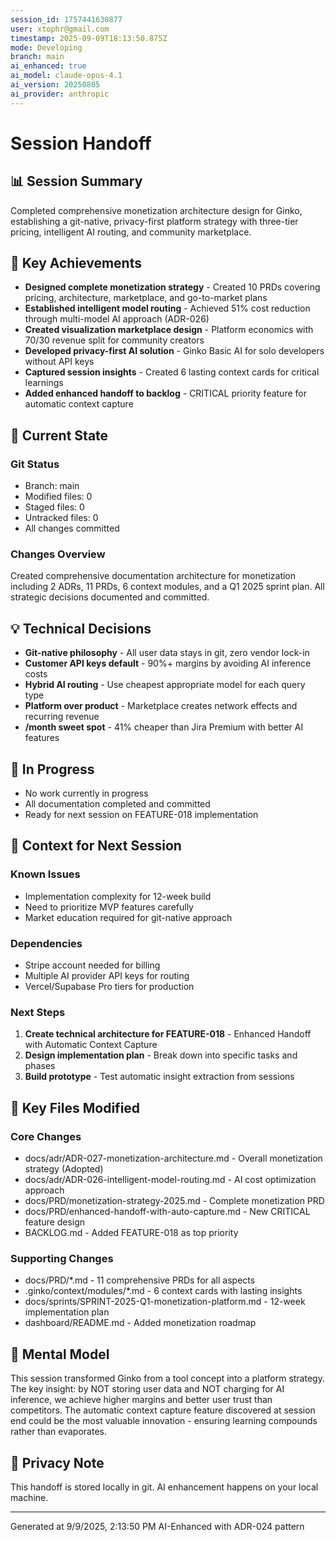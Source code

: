 ```yaml
---
session_id: 1757441630877
user: xtophr@gmail.com
timestamp: 2025-09-09T18:13:50.875Z
mode: Developing
branch: main
ai_enhanced: true
ai_model: claude-opus-4.1
ai_version: 20250805
ai_provider: anthropic
---
```


# Session Handoff

## 📊 Session Summary
Completed comprehensive monetization architecture design for Ginko, establishing a git-native, privacy-first platform strategy with three-tier pricing, intelligent AI routing, and community marketplace.

## 🎯 Key Achievements
- **Designed complete monetization strategy** - Created 10 PRDs covering pricing, architecture, marketplace, and go-to-market plans
- **Established intelligent model routing** - Achieved 51% cost reduction through multi-model AI approach (ADR-026)
- **Created visualization marketplace design** - Platform economics with 70/30 revenue split for community creators
- **Developed privacy-first AI solution** - Ginko Basic AI for solo developers without API keys
- **Captured session insights** - Created 6 lasting context cards for critical learnings
- **Added enhanced handoff to backlog** - CRITICAL priority feature for automatic context capture

## 🔄 Current State

### Git Status
- Branch: main
- Modified files: 0
- Staged files: 0
- Untracked files: 0
- All changes committed

### Changes Overview
Created comprehensive documentation architecture for monetization including 2 ADRs, 11 PRDs, 6 context modules, and a Q1 2025 sprint plan. All strategic decisions documented and committed.

## 💡 Technical Decisions
- **Git-native philosophy** - All user data stays in git, zero vendor lock-in
- **Customer API keys default** - 90%+ margins by avoiding AI inference costs
- **Hybrid AI routing** - Use cheapest appropriate model for each query type
- **Platform over product** - Marketplace creates network effects and recurring revenue
- **/month sweet spot** - 41% cheaper than Jira Premium with better AI features

## 🚧 In Progress
- No work currently in progress
- All documentation completed and committed
- Ready for next session on FEATURE-018 implementation

## 📝 Context for Next Session

### Known Issues
- Implementation complexity for 12-week build
- Need to prioritize MVP features carefully
- Market education required for git-native approach

### Dependencies
- Stripe account needed for billing
- Multiple AI provider API keys for routing
- Vercel/Supabase Pro tiers for production

### Next Steps
1. **Create technical architecture for FEATURE-018** - Enhanced Handoff with Automatic Context Capture
2. **Design implementation plan** - Break down into specific tasks and phases
3. **Build prototype** - Test automatic insight extraction from sessions

## 📁 Key Files Modified

### Core Changes
- docs/adr/ADR-027-monetization-architecture.md - Overall monetization strategy (Adopted)
- docs/adr/ADR-026-intelligent-model-routing.md - AI cost optimization approach
- docs/PRD/monetization-strategy-2025.md - Complete monetization PRD
- docs/PRD/enhanced-handoff-with-auto-capture.md - New CRITICAL feature design
- BACKLOG.md - Added FEATURE-018 as top priority

### Supporting Changes
- docs/PRD/*.md - 11 comprehensive PRDs for all aspects
- .ginko/context/modules/*.md - 6 context cards with lasting insights
- docs/sprints/SPRINT-2025-Q1-monetization-platform.md - 12-week implementation plan
- dashboard/README.md - Added monetization roadmap

## 🧠 Mental Model
This session transformed Ginko from a tool concept into a platform strategy. The key insight: by NOT storing user data and NOT charging for AI inference, we achieve higher margins and better user trust than competitors. The automatic context capture feature discovered at session end could be the most valuable innovation - ensuring learning compounds rather than evaporates.

## 🔐 Privacy Note
This handoff is stored locally in git. AI enhancement happens on your local machine.

---
Generated at 9/9/2025, 2:13:50 PM
AI-Enhanced with ADR-024 pattern